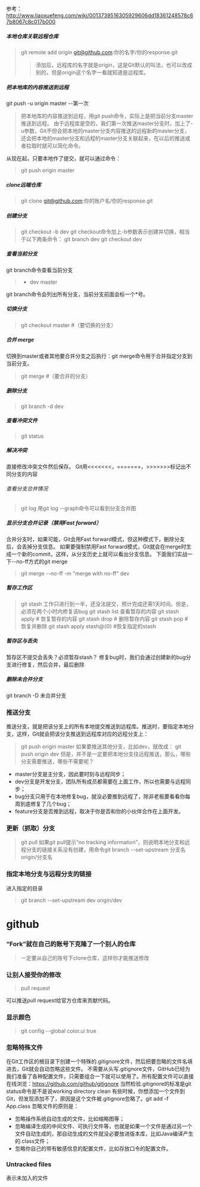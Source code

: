 参考： http://www.liaoxuefeng.com/wiki/0013739516305929606dd18361248578c67b8067c8c017b000

##### 本地仓库关联远程仓库
> git remote add origin git@github.com:你的名字/你的response.git
>> 添加后，远程库的名字就是origin，这是Git默认的叫法，也可以改成别的，但是origin这个名字一看就知道是远程库。

##### 把本地库的内容推送到远程
git push -u origin master --第一次
> 把本地库的内容推送到远程，用git push命令，实际上是把当前分支master推送到远程。
> 由于远程库是空的，我们第一次推送master分支时，加上了-u参数，Git不但会把本地的master分支内容推送的远程新的master分支，还会把本地的master分支和远程的master分支关联起来，在以后的推送或者拉取时就可以简化命令。

从现在起，只要本地作了提交，就可以通过命令：
> git push origin master

##### clone远端仓库
> git clone git@github.com:你的账户名/你的response.git

##### 创建分支
> git checkout -b dev
git checkout命令加上-b参数表示创建并切换，相当于以下两条命令：
> git branch dev
> git checkout dev

##### 查看当前分支
git branch命令查看当前分支
> * dev
  master

git branch命令会列出所有分支，当前分支前面会标一个*号。

##### 切换分支
> git checkout master #（要切换的分支）

##### 合并 merge
切换到master或者其他要合并分支之后执行：git merge命令用于合并指定分支到当前分支。
> git merge #（要合并的分支）

##### 删除分支
> git branch -d dev

##### 查看冲突文件
> git status

##### 解决冲突
直接修改冲突文件然后保存。
Git用<<<<<<<，=======，>>>>>>>标记出不同分支的内容

###### 查看分支合并情况
> git log
> 用git log --graph命令可以看到分支合并图

##### 显示分支合并记录（禁用Fast forward）
合并分支时，如果可能，Git会用Fast forward模式，但这种模式下，删除分支后，会丢掉分支信息。
如果要强制禁用Fast forward模式，Git就会在merge时生成一个新的commit，这样，从分支历史上就可以看出分支信息。
下面我们实战一下--no-ff方式的git merge

> git merge --no-ff -m "merge with no-ff" dev

##### 暂存工作区
> git stash
工作只进行到一半，还没法提交，预计完成还需1天时间。但是，必须在两个小时内修复该bug
> git stash list
查看暂存的内容
> git stash apply # 恢复暂存的内容
> git stash drop # 删除暂存内容
> git stash pop # 恢复并删除
> git stash apply stash@{0} #恢复指定的stash 

##### 暂存区与丢失
暂存区不提交会丢失？必须暂存stash？
修复bug时，我们会通过创建新的bug分支进行修复，然后合并，最后删除

##### 删除未合并分支
git branch -D 未合并分支

### 推送分支

推送分支，就是把该分支上的所有本地提交推送到远程库。推送时，要指定本地分支，这样，Git就会把该分支推送到远程库对应的远程分支上：
> git push origin master
如果要推送其他分支，比如dev，就改成：
> git push origin dev
但是，并不是一定要把本地分支往远程推送，那么，哪些分支需要推送，哪些不需要呢？
- master分支是主分支，因此要时刻与远程同步；
- dev分支是开发分支，团队所有成员都需要在上面工作，所以也需要与远程同步；
- bug分支只用于在本地修复bug，就没必要推到远程了，除非老板要看看你每周到底修复了几个bug；
- feature分支是否推到远程，取决于你是否和你的小伙伴合作在上面开发。

### 更新（抓取）分支
> git pull
如果git pull提示“no tracking information”，则说明本地分支和远程分支的链接关系没有创建，用命令git branch --set-upstream 分支名 origin/分支名

### 指定本地分支与远程分支的链接

进入指定的目录
> git branch --set-upstream dev origin/dev


# github
### “Fork”就在自己的账号下克隆了一个别人的仓库
> 一定要从自己的账号下clone仓库，这样你才能推送修改

### 让别人接受你的修改

> pull request

可以推送pull request给官方仓库来贡献代码。

### 显示颜色

> git config --global color.ui true

### 忽略特殊文件

在Git工作区的根目录下创建一个特殊的.gitignore文件，然后把要忽略的文件名填进去，Git就会自动忽略这些文件。
不需要从头写.gitignore文件，GitHub已经为我们准备了各种配置文件，只需要组合一下就可以使用了。所有配置文件可以直接在线浏览：https://github.com/github/gitignore
当然检验.gitignore的标准是git status命令是不是说working directory clean
有些时候，你想添加一个文件到Git，但发现添加不了，原因是这个文件被.gitignore忽略了。git add -f App.class
忽略文件的原则是：
- 忽略操作系统自动生成的文件，比如缩略图等；
- 忽略编译生成的中间文件、可执行文件等，也就是如果一个文件是通过另一个文件自动生成的，那自动生成的文件就没必要放进版本库，比如Java编译产生的.class文件；
- 忽略你自己的带有敏感信息的配置文件，比如存放口令的配置文件。


### Untracked files
表示未加入的文件








